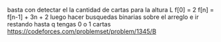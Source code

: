 basta con detectar el la cantidad de cartas para la altura L
f[0] = 2
f[n] = f[n-1] + 3n + 2
luego hacer busquedas binarias sobre el arreglo e ir restando hasta q tengas 0 o 1 cartas
https://codeforces.com/problemset/problem/1345/B